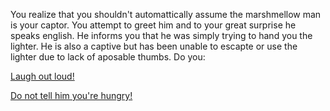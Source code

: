 You realize that you shouldn't automattically assume the
marshmellow man is your captor. You attempt to greet him and
to your great surprise he speaks english. He informs you
that he was simply trying to hand you the lighter. He is
also a captive but has been unable to escapte or use the
lighter due to lack of aposable thumbs.
Do you:

[Laugh out loud!](lol/laugh-out-loud.md)

[Do not tell him you're hungry!](hungry/hungry.md)
